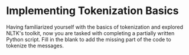 # Implementing Tokenization Basics

Having familiarized yourself with the basics of tokenization and explored NLTK's toolkit, now you are tasked with completing a partially written Python script. Fill in the blank to add the missing part of the code to tokenize the messages.
